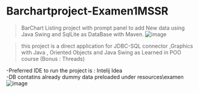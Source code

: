 # Barchartproject-Examen1MSSR

> BarChart Listing project with prompt panel to add New data using Java Swing and SqlLite as DataBase with
Maven. 
![image](https://user-images.githubusercontent.com/49232518/148747256-45eb2819-9732-41bc-84ea-9e099c36c5d3.png)


>this project is a direct application for JDBC-SQL connector ,Graphics with Java , Oriented Objects and Java Swing  as Learned in POO course (Bonus : Threads) 

-Preferred IDE to run the project is : Intelij Idea  
-DB contatins already dummy data preloaded under resources\examen
![image](https://user-images.githubusercontent.com/49232518/148747161-28ace0e9-e07e-44f3-9d45-af6a228ca630.png)
